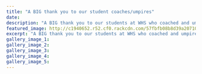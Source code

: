 ```yaml
---
title: "A BIG thank you to our student coaches/umpires"
date: 
description: "A BIG thank you to our students at WHS who coached and umpired our school teams this year."
featured_image: http://c1940652.r52.cf0.rackcdn.com/57fbfb08b8d39a2071002999/Umpires-WHS-students-2016.jpg
excerpt: "A BIG thank you to our students at WHS who coached and umpired our school teams this year."
gallery_image_1: 
gallery_image_2: 
gallery_image_3: 
gallery_image_4: 
gallery_image_5: 
---
```

